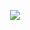 <p align="center"

![](https://komarev.com/ghpvc/?username=boothiII&flat&color=104946&label=⋆)
<p align="center"
